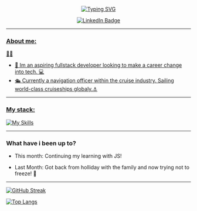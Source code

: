<div id="header" align = "center">
 
 <a href="https://git.io/typing-svg"><img src="https://readme-typing-svg.demolab.com?font=Fira+Code&size=30&pause=1000&center=true&vCenter=true&width=500&height=100&lines=Jack+Francis;Fullstack+Developer;Experienced+team+player;Forged+at+sea" alt="Typing SVG" /></a>
  
  <div id="badges" align = "center">
    <a href="https://www.linkedin.com/in/jack-francis-6823691a2/" target="_blank">
    <img src="https://img.shields.io/badge/LinkedIn-blue?style=for-the-badge&logo=linkedin&logoColor=white" alt="LinkedIn Badge"/>
  </div>
<img src="https://komarev.com/ghpvc/?username=JFrancis23&style=flat-square&color=blue" alt=""/>
</div>

---
 ### About me:
  :man_technologist:
  - 🌱 Im an aspiring fullstack developer looking to make a career change into tech. 💻
  - 🛳️ Currently a navigation officer within the cruise industry. Sailing world-class cruiseships globaly.⚓
  
  
---
### My stack:

[![My Skills](https://skillicons.dev/icons?i=html,css,js,python)](https://skillicons.dev)
  
---
### What have i been up to?
  
  - This month: 
    Continuing my learning with JS! 
  
  - Last Month: 
    Got back from holliday with the family and now trying not to freeze! 🥶
  
---

[![GitHub Streak](http://github-readme-streak-stats.herokuapp.com?user=JFrancis23&theme=dark&background=696969)](https://git.io/streak-stats)
  
[![Top Langs](https://github-readme-stats.vercel.app/api/top-langs/?username=JFrancis23)](https://github.com/anuraghazra/github-readme-stats)
